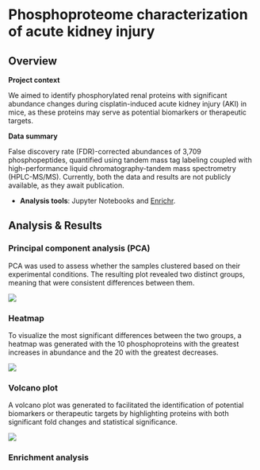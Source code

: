# Phosphoproteome characterization of acute kidney injury
## Overview
**Project context** 

  We aimed to identify phosphorylated renal proteins with significant abundance changes during cisplatin-induced acute kidney injury (AKI) in mice, as these proteins may serve as potential biomarkers or therapeutic targets.

**Data summary**

  False discovery rate (FDR)-corrected abundances of 3,709 phosphopeptides, quantified using tandem mass tag labeling coupled with high-performance liquid chromatography-tandem mass spectrometry (HPLC-MS/MS). Currently, both the data and results are not publicly available, as they await publication.
  
- **Analysis tools**: Jupyter Notebooks and [Enrichr](https://maayanlab.cloud/Enrichr/).

## Analysis & Results
### Principal component analysis (PCA)
PCA was used to assess whether the samples clustered based on their experimental conditions. The resulting plot revealed two distinct groups, meaning that were consistent differences between them.

<img src="/Images/PCA.png">

### Heatmap
To visualize the most significant differences between the two groups, a heatmap was generated with the 10 phosphoproteins with the greatest increases in abundance and the 20 with the greatest decreases.

<img src="/Images/Heatmap.png">

### Volcano plot
A volcano plot was generated to facilitated the identification of potential biomarkers or therapeutic targets by highlighting proteins with both significant fold changes and statistical significance.

<img src="/Images/Volcano_plot.png">

### Enrichment analysis
